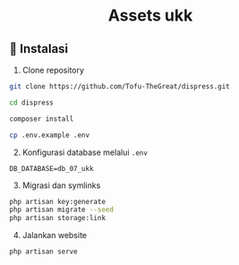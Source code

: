 <h1 align="center">Assets ukk</h1>

<h2 id="download">🔽 Instalasi</h2>

1. Clone repository

```bash
git clone https://github.com/Tofu-TheGreat/dispress.git

cd dispress

composer install

cp .env.example .env
```

2. Konfigurasi database melalui `.env`

```
DB_DATABASE=db_07_ukk
```

3. Migrasi dan symlinks

```bash
php artisan key:generate
php artisan migrate --seed
php artisan storage:link
```

4. Jalankan website

```bash
php artisan serve
```
